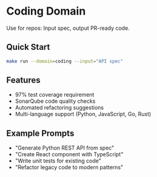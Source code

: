 # Coding Domain

Use for repos: Input spec, output PR-ready code.

## Quick Start
```bash
make run --domain=coding --input="API spec"
```

## Features
- 97% test coverage requirement
- SonarQube code quality checks
- Automated refactoring suggestions
- Multi-language support (Python, JavaScript, Go, Rust)

## Example Prompts
- "Generate Python REST API from spec"
- "Create React component with TypeScript"
- "Write unit tests for existing code"
- "Refactor legacy code to modern patterns"